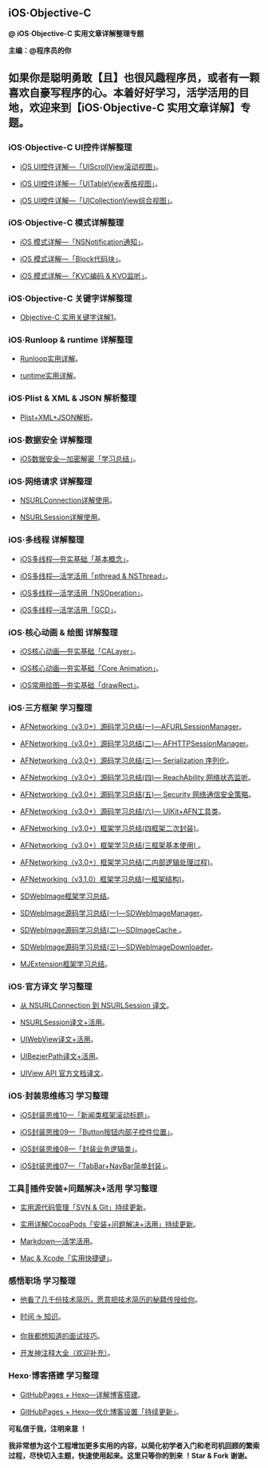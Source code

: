## iOS·Objective-C


**@ iOS·Objective-C 实用文章详解整理专题**



**主编：@程序员的你**



## 如果你是聪明勇敢【且】也很风趣程序员，或者有一颗喜欢自豪写程序的心。本着好好学习，活学活用的目地，欢迎来到【iOS·Objective-C 实用文章详解】专题。



### iOS·Objective-C UI控件详解整理

- [iOS UI控件详解—「UIScrollView滚动视图」](https://custompbwaters.github.io/iOS%20UI/UIScrollView滚动视图.html)。


- [iOS UI控件详解—「UITableView表格视图」](https://custompbwaters.github.io/iOS%20UI/UITableView表格视图.html)。


- [iOS UI控件详解—「UICollectionView综合视图」](https://custompbwaters.github.io/iOS%20UI/UICollectionView综合视图.html)。




### iOS·Objective-C 模式详解整理

- [iOS 模式详解—「NSNotification通知」](https://custompbwaters.github.io/iOS%20UI/iOS模式详解—NSNotification通知.html)。


- [iOS 模式详解—「Block代码块」](https://custompbwaters.github.io/iOS%20UI/iOS模式详解—Block.html)。


- [iOS 模式详解—「KVC编码 & KVO监听」](https://custompbwaters.github.io/iOS%20UI/iOS模式详解—KVC编码KVO监听.html)。



### iOS·Objective-C 关键字详解整理


- [Objective-C 实用关键字详解1](https://custompbwaters.github.io/iOS%20UI/OC实用关键字详解1.html)。




### iOS·Runloop & runtime 详解整理


- [Runloop实用详解]()。


- [runtime实用详解](https://custompbwaters.github.io/iOS%20NET/runtime实用详解「面试、工作」.html)。




### iOS·Plist & XML & JSON 解析整理

- [Plist+XML+JSON解析](https://custompbwaters.github.io/iOS%20NET/Plist+XML+JSON解析.html)。







### iOS·数据安全 详解整理

- [iOS数据安全—加密解密「学习总结」](https://custompbwaters.github.io/iOS%20NET/iOS数据安全—加密解密.html)。



### iOS·网络请求 详解整理


- [NSURLConnection详解使用](https://custompbwaters.github.io/iOS%20NET/NSURLConnection详解使用.html)。


- [NSURLSession详解使用](https://custompbwaters.github.io/iOS%20NET/NSURLSession详解使用.html)。



### iOS·多线程 详解整理


- [iOS多线程—夯实基础「基本概念」](https://custompbwaters.github.io/iOS%20NET/iOS多线程—夯实基础「基本概念」.html)。


- [iOS多线程—活学活用「pthread & NSThread」](https://custompbwaters.github.io/iOS%20NET/iOS多线程—活学活用「pthread%20&%20NSThread」.html)。


- [iOS多线程—活学活用「NSOperation」](https://custompbwaters.github.io/iOS%20NET/iOS多线程—活学活用「NSOperation」.html)。



- [iOS多线程—活学活用「GCD」](https://custompbwaters.github.io/iOS%20NET/iOS多线程—活学活用「GCD」.html)。





### iOS·核心动画 & 绘图 详解整理

- [iOS核心动画—夯实基础「CALayer」](https://custompbwaters.github.io/iOS%20NET/iOS核心动画—夯实基础「CALayer」.html)。


- [iOS核心动画—夯实基础「Core Animation」](https://custompbwaters.github.io/iOS%20NET/iOS核心动画—夯实基础「Core%20Animation」.html)。


- [iOS常用绘图—夯实基础「drawRect」](https://custompbwaters.github.io/iOS%20NET/iOS常用绘图—夯实基础「drawRect」.html)。





### iOS·三方框架 学习整理

- [AFNetworking（v3.0+）源码学习总结(一)—AFURLSessionManager](https://custompbwaters.github.io/源码注解+活用/AFN（v3.0+）源码学习总结(一)—AFURLSessionManager.html)。


- [AFNetworking（v3.0+）源码学习总结(二)— AFHTTPSessionManager](https://custompbwaters.github.io/源码注解+活用/AFN（v3.0+）源码学习总结(二)—AFHTTPSessionManager.html)。


- [AFNetworking（v3.0+）源码学习总结(三)— Serialization 序列化](https://custompbwaters.github.io/源码注解+活用/AFN（v3.0+）源码学习总结(三)—%20Serialization%20序列化.html)。


- [AFNetworking（v3.0+）源码学习总结(四)— ReachAbility 网络状态监听](https://custompbwaters.github.io/源码注解+活用/AFN（v3.0+）源码学习总结(四)—%20ReachAbility%20网络状态监听.html)。


- [AFNetworking（v3.0+）源码学习总结(五)— Security 网络通信安全策略](https://custompbwaters.github.io/源码注解+活用/AFN（v3.0+）源码学习总结(五)—%20Security%20网络通信安全策略.html)。


- [AFNetworking（v3.0+）源码学习总结(六)— UIKit+AFN工具类](https://custompbwaters.github.io/源码注解+活用/AFN（v3.0+）源码学习总结(六)—%20UIKit+AFN工具类.html)。



- [AFNetworking（v3.0+）框架学习总结(四框架二次封装)](https://custompbwaters.github.io/源码注解+活用/AFN（v3.0+）框架学习总结(四框架二次封装).html)。


- [AFNetworking（v3.0+）框架学习总结(三框架基本使用)
](https://custompbwaters.github.io/源码注解+活用/AFN（v3.0+）框架学习总结(三框架基本使用).html)。


- [AFNetworking（v3.0+）框架学习总结(二内部逻辑处理过程)](https://custompbwaters.github.io/源码注解+活用/AFN（v3.1.0）框架学习总结(二内部逻辑处理过程).html)。


- [AFNetworking（v3.1.0）框架学习总结(一框架结构)](https://custompbwaters.github.io/源码注解+活用/AFN（v3.1.0）框架学习总结(一框架结构).html)。


- [SDWebImage框架学习总结](https://custompbwaters.github.io/源码注解+活用/SD框架学习总结.html)。


- [SDWebImage源码学习总结(一)—SDWebImageManager](https://custompbwaters.github.io/源码注解+活用/SD源码学习总结(一)—SDWebImageManager.html)。



- [SDWebImage源码学习总结(二)—SDImageCache
](https://custompbwaters.github.io/源码注解+活用/SD源码学习总结(二)—SDImageCache.html)。



- [SDWebImage源码学习总结(三)—SDWebImageDownloader](https://custompbwaters.github.io/源码注解+活用/SD源码学习总结(三)—SDWebImageDownloader.html)。



- [MJExtension框架学习总结](https://custompbwaters.github.io/源码注解+活用/MJExtension框架学习总结.html)。




### iOS·官方译文 学习整理

- [从 NSURLConnection 到 NSURLSession 译文](https://custompbwaters.github.io/官方译文+活用/从%20NSURLConnection%20到%20NSURLSession.html)。


- [NSURLSession译文+活用](https://custompbwaters.github.io/官方译文+活用/NSURLSession译文+活用.html)。


- [UIWebView译文+活用](https://custompbwaters.github.io/官方译文+活用/UIWebView译文+活用.html)。


- [UIBezierPath译文+活用](https://custompbwaters.github.io/官方译文+活用/UIBezierPath译文+活用.html)。


- [UIView API 官方文档译文](https://custompbwaters.github.io/官方译文+活用/UIView%20API%20官方译文.html)。



 


### iOS·封装思维练习 学习整理

- [iOS封装思维10—「新闻类框架滚动标题」](https://custompbwaters.github.io/封装思维/iOS封装思维1—新闻滚动条.html)。



- [iOS封装思维09—「Button按钮内部子控件位置」](https://custompbwaters.github.io/封装思维/Button按钮封装.html)。



- [iOS封装思维08—「封装业务逻辑类」](https://custompbwaters.github.io/封装思维/封装业务逻辑类.html)。


- [iOS封装思维07—「TabBar+NavBar简单封装」](https://custompbwaters.github.io/封装思维/TabBar+NavBar—封装思维.html)。



### 工具插件安装+问题解决+活用 学习整理

- [实用源代码管理「SVN & Git」持续更新](https://custompbwaters.github.io/工具插件「安装+问题解决+活用」/实用源代码管理「SVN%20&%20Git」.html)。


- [实用详解CocoaPods「安装+问题解决+活用」持续更新](https://custompbwaters.github.io/工具插件「安装+问题解决+活用」/CocoaPods「安装+问题解决+活用」.html)。



- [Markdown—活学活用](https://custompbwaters.github.io/工具插件「安装+问题解决+活用」/Markdown—活学活用.html)。



- [Mac & Xcode「实用快捷键」](https://custompbwaters.github.io/Mac使用效率/Mac%20&%20Xcode「实用快捷键」.html)。








### 感悟职场 学习整理

- [他看了几千份技术简历，愿意把技术简历的秘籍传授给你](https://custompbwaters.github.io/感悟·生活/技术简历.html)。


- [时间 ☕️ 知识](https://custompbwaters.github.io/感悟·生活/时间和知识管理.html)。


- [你我都想知道的面试技巧](http://www.jianshu.com/p/2310b50a4421)。



- [开发神注释大全（欢迎补充）](https://custompbwaters.github.io/Mac使用效率/开发神注释大全.html)。





### Hexo·博客搭建 学习整理


- [GitHubPages + Hexo—详解博客搭建](https://custompbwaters.github.io/Hexo搭建个人博客/GitHubPages%20+%20Hexo—博客搭建.html)。



- [GitHubPages + Hexo—优化博客设置「持续更新」](https://custompbwaters.github.io/Hexo搭建个人博客/GitHubPages%20+%20Hexo—优化博客设置.html)。







**可私信于我，注明来意 ！**

**我非常想为这个工程增加更多实用的内容，以简化初学者入门和老司机回顾的繁索过程，尽快切入主题，快速使用起来。这里只等你的到来 ！Star & Fork 谢谢。**







